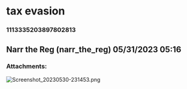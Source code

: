 # tax evasion
### 1113335203897802813
## Narr the Reg (narr_the_reg) 05/31/2023 05:16 

> 
### Attachments: 
![Screenshot_20230530-231453.png](https://yuzudiscordbackup.s3.us-west-2.amazonaws.com/files-media/1113335203897802813_Screenshot_20230530-231453.png)


